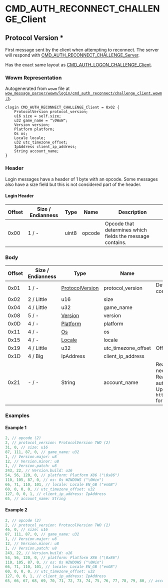 # CMD_AUTH_RECONNECT_CHALLENGE_Client

## Protocol Version *

First message sent by the client when attempting to reconnect. The server will respond with [CMD_AUTH_RECONNECT_CHALLENGE_Server](./cmd_auth_reconnect_challenge_server.md).

Has the exact same layout as [CMD_AUTH_LOGON_CHALLENGE_Client](./cmd_auth_logon_challenge_client.md).

### Wowm Representation

Autogenerated from `wowm` file at [`wow_message_parser/wowm/login/cmd_auth_reconnect/challenge_client.wowm:5`](https://github.com/gtker/wow_messages/tree/main/wow_message_parser/wowm/login/cmd_auth_reconnect/challenge_client.wowm#L5).
```rust,ignore
clogin CMD_AUTH_RECONNECT_CHALLENGE_Client = 0x02 {
    ProtocolVersion protocol_version;
    u16 size = self.size;
    u32 game_name = "\0WoW";
    Version version;
    Platform platform;
    Os os;
    Locale locale;
    u32 utc_timezone_offset;
    IpAddress client_ip_address;
    String account_name;
}
```
### Header

Login messages have a header of 1 byte with an opcode. Some messages also have a size field but this is not considered part of the header.

#### Login Header

| Offset | Size / Endianness | Type   | Name   | Description |
| ------ | ----------------- | ------ | ------ | ----------- |
| 0x00   | 1 / -             | uint8  | opcode | Opcode that determines which fields the message contains.|

### Body

| Offset | Size / Endianness | Type | Name | Comment |
| ------ | ----------------- | ---- | ---- | ------- |
| 0x01 | 1 / - | [ProtocolVersion](protocolversion.md) | protocol_version | Determines which version of messages are used for further communication. |
| 0x02 | 2 / Little | u16 | size |  |
| 0x04 | 4 / Little | u32 | game_name |  |
| 0x08 | 5 / - | [Version](version.md) | version |  |
| 0x0D | 4 / - | [Platform](platform.md) | platform |  |
| 0x11 | 4 / - | [Os](os.md) | os |  |
| 0x15 | 4 / - | [Locale](locale.md) | locale |  |
| 0x19 | 4 / Little | u32 | utc_timezone_offset | Offset in minutes from UTC time. 180 would be UTC+3 |
| 0x1D | 4 / Big | IpAddress | client_ip_address |  |
| 0x21 | - / - | String | account_name | Real clients can send a maximum of 16 UTF-8 characters. This is not necessarily 16 bytes since one character can be more than one byte.<br/>Real clients will send a fully uppercased username, and will perform authentication calculations on the uppercased version.<br/>Uppercasing in regards to non-ASCII values is little weird. See `https://docs.rs/wow_srp/latest/wow_srp/normalized_string/index.html` for more info. |

### Examples

#### Example 1

```c
2, // opcode (2)
2, // protocol_version: ProtocolVersion TWO (2)
31, 0, // size: u16
87, 111, 87, 0, // game_name: u32
1, // Version.major: u8
12, // Version.minor: u8
1, // Version.patch: u8
243, 22, // Version.build: u16
54, 56, 120, 0, // platform: Platform X86 ("\0x86")
110, 105, 87, 0, // os: Os WINDOWS ("\0Win")
66, 71, 110, 101, // locale: Locale EN_GB ("enGB")
60, 0, 0, 0, // utc_timezone_offset: u32
127, 0, 0, 1, // client_ip_address: IpAddress
65, // account_name: String
```
#### Example 2

```c
2, // opcode (2)
2, // protocol_version: ProtocolVersion TWO (2)
46, 0, // size: u16
87, 111, 87, 0, // game_name: u32
1, // Version.major: u8
12, // Version.minor: u8
1, // Version.patch: u8
243, 22, // Version.build: u16
54, 56, 120, 0, // platform: Platform X86 ("\0x86")
110, 105, 87, 0, // os: Os WINDOWS ("\0Win")
66, 71, 110, 101, // locale: Locale EN_GB ("enGB")
60, 0, 0, 0, // utc_timezone_offset: u32
127, 0, 0, 1, // client_ip_address: IpAddress
65, 66, 67, 68, 69, 70, 71, 72, 73, 74, 75, 76, 77, 78, 79, 80, // account_name: String
```
